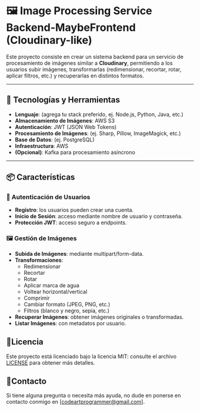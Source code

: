 # 🖼️ Image Processing Service Backend-MaybeFrontend (Cloudinary-like)

Este proyecto consiste en crear un sistema backend para un servicio de procesamiento de imágenes similar a **Cloudinary**, permitiendo a los usuarios subir imágenes, transformarlas (redimensionar, recortar, rotar, aplicar filtros, etc.) y recuperarlas en distintos formatos.

---

## 🚀 Tecnologías y Herramientas

- **Lenguaje**: (agrega tu stack preferido, ej. Node.js, Python, Java, etc.)
- **Almacenamiento de Imágenes**: AWS S3
- **Autenticación**: JWT (JSON Web Tokens)
- **Procesamiento de Imágenes**: (ej. Sharp, Pillow, ImageMagick, etc.)
- **Base de Datos**: (ej. PostgreSQL)
- **Infraestructura**: AWS
- **(Opcional)**:  Kafka para procesamiento asíncrono

---

## 📦 Características

### 👤 Autenticación de Usuarios
- **Registro**: los usuarios pueden crear una cuenta.
- **Inicio de Sesión**: acceso mediante nombre de usuario y contraseña.
- **Protección JWT**: acceso seguro a endpoints.

### 🖼️ Gestión de Imágenes
- **Subida de Imágenes**: mediante multipart/form-data.
- **Transformaciones**:
  - Redimensionar
  - Recortar
  - Rotar
  - Aplicar marca de agua
  - Voltear horizontal/vertical
  - Comprimir
  - Cambiar formato (JPEG, PNG, etc.)
  - Filtros (blanco y negro, sepia, etc.)
- **Recuperar Imágenes**: obtener imágenes originales o transformadas.
- **Listar Imágenes**: con metadatos por usuario.

 
## 📄Licencia
Este proyecto está licenciado bajo la licencia MIT: consulte el archivo [LICENSE](LICENSE) para obtener más detalles.


## 👀Contacto
Si tiene alguna pregunta o necesita más ayuda, no dude en ponerse en contacto conmigo en [codeartprogrammer@gmail.com].
